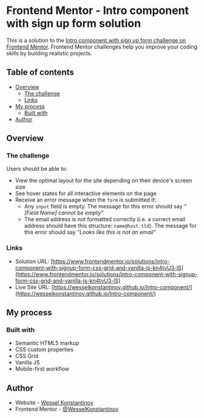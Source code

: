# Frontend Mentor - Intro component with sign up form solution

This is a solution to the [Intro component with sign up form challenge on Frontend Mentor](https://www.frontendmentor.io/challenges/intro-component-with-signup-form-5cf91bd49edda32581d28fd1). Frontend Mentor challenges help you improve your coding skills by building realistic projects.

## Table of contents

- [Overview](#overview)
  - [The challenge](#the-challenge)
  - [Links](#links)
- [My process](#my-process)
  - [Built with](#built-with)
- [Author](#author)

## Overview

### The challenge

Users should be able to:

- View the optimal layout for the site depending on their device's screen size
- See hover states for all interactive elements on the page
- Receive an error message when the `form` is submitted if:
  - Any `input` field is empty. The message for this error should say _"[Field Name] cannot be empty"_
  - The email address is not formatted correctly (i.e. a correct email address should have this structure: `name@host.tld`). The message for this error should say _"Looks like this is not an email"_

### Links

- Solution URL: [https://www.frontendmentor.io/solutions/intro-component-with-signup-form-css-grid-and-vanilla-js-kn4tvU3-lS](https://www.frontendmentor.io/solutions/intro-component-with-signup-form-css-grid-and-vanilla-js-kn4tvU3-lS)
- Live Site URL: [https://wesselkonstantinov.github.io/Intro-component/](https://wesselkonstantinov.github.io/Intro-component/)

## My process

### Built with

- Semantic HTML5 markup
- CSS custom properties
- CSS Grid
- Vanilla JS
- Mobile-first workflow

## Author

- Website - [Wessel Konstantinov](https://github.com/WesselKonstantinov)
- Frontend Mentor - [@WesselKonstantinov](https://www.frontendmentor.io/profile/WesselKonstantinov)
